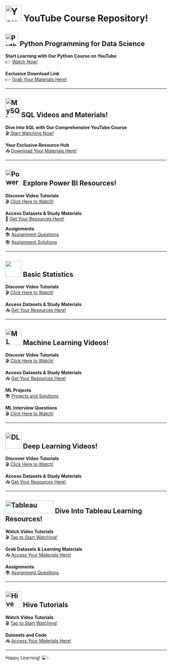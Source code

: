 #  <img src="https://upload.wikimedia.org/wikipedia/commons/0/09/YouTube_full-color_icon_%282017%29.svg" alt="YouTube" width="50" height="50"/> YouTube Course Repository!

## <img src="https://upload.wikimedia.org/wikipedia/commons/c/c3/Python-logo-notext.svg" alt="Python" width="40" height="40"/> Python Programming for Data Science

**Start Learning with Our Python Course on YouTube**   
👉 [Watch Now!](https://www.youtube.com/playlist?list=PL2hXNYim5xvpFvPZZJryKOv0CwHJ8-PgQ)

**Exclusive Download Link**   
👉 [Grab Your Materials Here!](https://drive.google.com/drive/folders/1kxto__WqDuqSBX8HfJ2aV1h-ez0w8LxG)

---
## <img src="https://upload.wikimedia.org/wikipedia/commons/b/b2/Database-mysql.svg" alt="MySQL" width="50" height="60">SQL Videos and Materials! 

**Dive Into SQL with Our Comprehensive YouTube Course**  
🎬 [Start Watching Now!](https://www.youtube.com/playlist?list=PL2hXNYim5xvrxfNc-vKQufysrw-KK1qDf)

**Your Exclusive Resource Hub**   
📥 [Download Your Materials Here!](https://drive.google.com/drive/folders/1GpZdVHT1_Mqh2OHDmm_iHuXOFw6Q4RBD?usp=drive_link)

---
## <img src="https://upload.wikimedia.org/wikipedia/commons/c/cf/New_Power_BI_Logo.svg" alt="PowerBI" width="50" height="50"/>  Explore Power BI Resources! 

**Discover Video Tutorials**   
🎬 [Click Here to Watch!](https://www.youtube.com/playlist?list=PL2hXNYim5xvqW59QZ-6VX39AqTvKCoWvs)

**Access Datasets & Study Materials**   
📩 [Get Your Resources Here!](https://drive.google.com/open?id=1YzWxVHZr_FTEjEPxG3SiVnpLyyw3htoX&usp=drive_fs)

**Assignments**\
📚 [Assignment Questions](https://github.com/venkatareddykonasani/Assignments/tree/main/Power_BI_Assignments)\
📚 [Assignment Solutions](https://github.com/venkatareddykonasani/Assignments/tree/main/Power_BI_Assignment_Solutions)

---
## <img src="https://upload.wikimedia.org/wikipedia/commons/2/2a/Circle-icons-bar-chart.svg" width="50" height="50"/>  Basic Statistics 
**Discover Video Tutorials**   
🎬 [Click Here to Watch!](https://www.youtube.com/playlist?list=PL2hXNYim5xvqC2UUntKgkXctjzuuYYsiL)

**Access Datasets & Study Materials**   
📥 [Get Your Resources Here!](https://github.com/venkatareddykonasani/book-machine-learning-and-deep-learning-using-python-and-tensorflow)

---
## <img src="https://upload.wikimedia.org/wikipedia/commons/f/fb/Noun_Project_scatter_graph_icon_675164_cc.svg" alt="ML" width="50" height="50"/>  Machine Learning Videos! 

**Discover Video Tutorials**   
🎬 [Click Here to Watch!](https://www.youtube.com/playlist?list=PL2hXNYim5xvoiCqoy8dDZ9kRN7siVFTF6)

**Access Datasets & Study Materials**   
📥 [Get Your Resources Here!](https://github.com/venkatareddykonasani/book-machine-learning-and-deep-learning-using-python-and-tensorflow)

**ML Projects**\
📚 [Projects and Solutions](https://github.com/venkatareddykonasani/jobs/blob/main/ML_DL_Project_Solutions.md)

**ML Interview Questions**\
🎬 [Click Here to Watch!](https://www.youtube.com/playlist?list=PL2hXNYim5xvrvNbROVvoCoXipRTi52tBk)

---
## <img src="https://upload.wikimedia.org/wikipedia/commons/e/e4/Artificial_neural_network.svg" alt="DL" width="50" height="50"/>  Deep Learning Videos! 

**Discover Video Tutorials**   
🎬 [Click Here to Watch!](https://www.youtube.com/playlist?list=PL2hXNYim5xvp8zQb-vAVxvTzudNiRIkjQ)

**Access Datasets & Study Materials**   
📥 [Get Your Resources Here!](https://github.com/venkatareddykonasani/Class_Materials/tree/main/DL_Class_Files)

---

## <img src="https://upload.wikimedia.org/wikipedia/commons/4/4b/Tableau_Logo.png" alt="Tableau" width="150" height="40"/>  Dive Into Tableau Learning Resources!

**Watch Video Tutorials**   
🎬 [Tap to Start Watching!](https://www.youtube.com/playlist?list=PL2hXNYim5xvpfgxRQJvCVA-i0IfxRMXCy)

**Grab Datasets & Learning Materials**   
📥 [Access Your Materials Here!](https://drive.google.com/drive/folders/1xzSKt9VuiqXKOIIOTIvkyEZrYWB55sC0?usp=sharing)

**Assignments**   
📚 [Assignment Questions](https://github.com/venkatareddykonasani/Assignments/tree/main/Tableau_Assignments)


---
## <img src="https://upload.wikimedia.org/wikipedia/commons/thumb/b/bb/Apache_Hive_logo.svg/1024px-Apache_Hive_logo.svg.png" alt="Hive" width="50" height="50"/>  Hive Tutorials

**Watch Video Tutorials**   
🎬 [Tap to Start Watching!](https://www.youtube.com/playlist?list=PL2hXNYim5xvovC9PSlTzOBVY6wlTezmG_)

**Datasets and Code**   
📥 [Access Your Materials Here!](https://github.com/venkatareddykonasani/Datasets/tree/master/Hive_Datasets_Code)

---

Happy Learning! 💻✨
